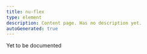 ```yaml
---
title: nu-flex
type: element
description: Content page. Has no description yet.
autoGenerated: true
---
```


Yet to be documented